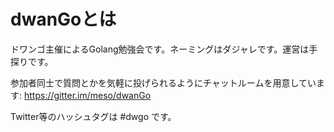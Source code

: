 dwanGoとは
==========

ドワンゴ主催によるGolang勉強会です。ネーミングはダジャレです。運営は手探りです。

参加者同士で質問とかを気軽に投げられるようにチャットルームを用意しています: https://gitter.im/meso/dwanGo

Twitter等のハッシュタグは #dwgo です。
